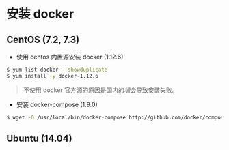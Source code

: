 # 安装 docker

## CentOS (7.2, 7.3)
- 使用 centos 内置源安装 docker (1.12.6)
```bash	
$ yum list docker --showduplicate
$ yum install -y docker-1.12.6
```
> 不使用 docker 官方源的原因是国内的*墙*会导致安装失败。

- 安装 docker-compose (1.9.0)
```bash
$ wget -O /usr/local/bin/docker-compose http://github.com/docker/compose/releases/download/1.9.0/docker-compose-`uname -s`-`uname -m`
```

## Ubuntu (14.04)
